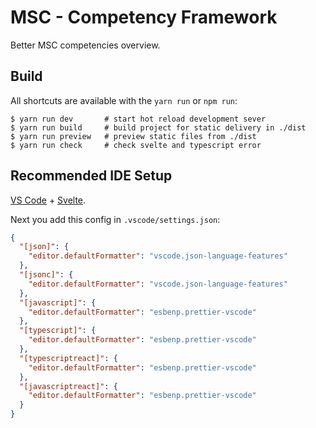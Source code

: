 # MSC - Competency Framework

Better MSC competencies overview.

## Build

All shortcuts are available with the `yarn run` or `npm run`:

```shell
$ yarn run dev       # start hot reload development sever
$ yarn run build     # build project for static delivery in ./dist
$ yarn run preview   # preview static files from ./dist
$ yarn run check     # check svelte and typescript error
```

## Recommended IDE Setup

[VS Code](https://code.visualstudio.com/) + [Svelte](https://marketplace.visualstudio.com/items?itemName=svelte.svelte-vscode).

Next you add this config in `.vscode/settings.json`:

```json
{
  "[json]": {
    "editor.defaultFormatter": "vscode.json-language-features"
  },
  "[jsonc]": {
    "editor.defaultFormatter": "vscode.json-language-features"
  },
  "[javascript]": {
    "editor.defaultFormatter": "esbenp.prettier-vscode"
  },
  "[typescript]": {
    "editor.defaultFormatter": "esbenp.prettier-vscode"
  },
  "[typescriptreact]": {
    "editor.defaultFormatter": "esbenp.prettier-vscode"
  },
  "[javascriptreact]": {
    "editor.defaultFormatter": "esbenp.prettier-vscode"
  }
}
```
